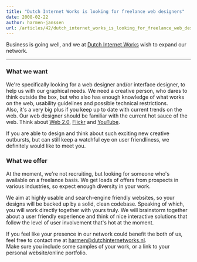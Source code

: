 ```yaml
---
title: "Dutch Internet Works is looking for freelance web designers"
date: 2008-02-22
author: harmen-janssen
url: /articles/42/dutch_internet_works_is_looking_for_freelance_web_designers
---
```


<p>
Business is going well, and we at <a href="http://dutchinternetworks.nl">Dutch Internet Works</a> wish to expand our network.
</p>

---

### What we want

We're specifically looking for a web designer and/or interface designer, to help us with our graphical needs. We need a creative person, who dares to think outside the box, but who also has enough knowledge of what works on the web, usability guidelines and possible technical restrictions.  
 Also, it's a very big plus if you keep up to date with current trends on the web. Our web designer should be familiar with the current hot sauce of the web. Think about [Web 2.0](http://wikipedia.org/wiki/Web_2), [Flickr](http://flickr.com) and [YouTube](http://www.youtube.com).

If you are able to design and think about such exciting new creative outbursts, but can still keep a watchful eye on user friendliness, we definitely would like to meet you.

### What we offer

At the moment, we're not recruiting, but looking for someone who's available on a freelance basis. We get loads of offers from prospects in various industries, so expect enough diversity in your work.

We aim at highly usable and search-engine friendly websites, so your designs will be backed up by a solid, clean codebase. Speaking of which, you will work directly together with yours truly. We will brainstorm together about a user friendly experience and think of nice interactive solutions that follow the level of user involvement that's hot at the moment.

If you feel like your presence in our network could benefit the both of us, feel free to contact me at [harmen@dutchinternetworks.nl](mailto:harmen@dutchinternetworks.nl).  
 Make sure you include some samples of your work, or a link to your personal website/online portfolio.

